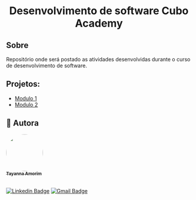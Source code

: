 <h1 align="center">
   <p>Desenvolvimento de software Cubo Academy</p>
</h1>

## Sobre

Repositório onde será postado as atividades desenvolvidas durante o curso de desenvolvimento de software.

## Projetos:

- [Modulo 1](./Modulo1-logica-programacao/)
- [Modulo 2](./Modulo2-HTML-CSS/)

## 🦸 Autora

<a href="https://www.linkedin.com/in/tayanna-amorim-98161623b/">
 <img style="border-radius: 50%;" src="https://avatars.githubusercontent.com/u/105131804?v=4" width="100px;" alt=""/>
 <br />
 <sub><b>Tayanna Amorim</b></sub></a> <a href="https://www.linkedin.com/in/tayanna-amorim-98161623b/" title="tayanna"></a>
 <br />

<br />

[![Linkedin Badge](https://img.shields.io/badge/-Tayanna-blue?style=flat-square&logo=Linkedin&logoColor=white&link=https://www.linkedin.com/in/tgmarinho/)](https://www.linkedin.com/in/tayanna-amorim-98161623b/)
[![Gmail Badge](https://img.shields.io/badge/-amorim.tayanna@gmail.com-c14438?style=flat-square&logo=Gmail&logoColor=white&link=mailto:amorim.tayanna@gmail.com)](mailto:amorim.tayanna@gmail.com)
